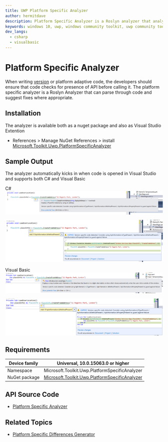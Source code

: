 ```yaml
---
title: UWP Platform Specific Analyzer
author: hermitdave
description: Platform Specific Analyzer is a Roslyn analyzer that analyzes and suggests code fixes to ensure that any version / platform specific API are guarded by correct runtime checks
keywords: windows 10, uwp, windows community toolkit, uwp community toolkit, uwp toolkit, plaform specific, platform specific analyzer, roslyn analyzer
dev_langs:
  - csharp
  - visualbasic
---
```


# Platform Specific Analyzer

When writing [version](https://docs.microsoft.com/windows/uwp/debug-test-perf/version-adaptive-code) or platform adaptive code, the developers should ensure that code checks for presence of API before calling it.
The platform specific analyzer is a Roslyn Analyzer that can parse through code and suggest fixes where appropriate.

## Installation

The analyzer is available both as a nuget package and also as Visual Studio Extention

* References > Manage NuGet References > install [Microsoft.Toolkit.Uwp.PlatformSpecificAnalyzer](https://www.nuget.org/packages/Microsoft.Toolkit.Uwp.PlatformSpecificAnalyzer)


## Sample Output

The analyzer automatically kicks in when code is opened in Visual Studio and supports both C# and Visual Basic

C#
![Code Analysis](../resources/images/CodeAnalysis.png)

![Code Analysis](../resources/images/CodeFixSuggestion.png)

Visual Basic
![Code Analysis](../resources/images/CodeAnalysisVB.png)

![Code Analysis](../resources/images/CodeFixSuggestionVB.png)

## Requirements

| Device family | Universal, 10.0.15063.0 or higher   |
| ---------------------------------------------------------------- | ----------------------------------- |
| Namespace                                                        | Microsoft.Toolkit.Uwp.PlatformSpecificAnalyzer |
| NuGet package | [Microsoft.Toolkit.Uwp.PlatformSpecificAnalyzer](https://www.nuget.org/packages/Microsoft.Toolkit.Uwp.PlatformSpecificAnalyzer/) |

## API Source Code

- [Platform Specific Analyzer](https://github.com/Microsoft/UWPCommunityToolkit/tree/master/Microsoft.Toolkit.Uwp.PlatformSpecificAnalyzer)

## Related Topics

<!-- Optional -->

- [Platform Specific Differences Generator](https://docs.microsoft.com/dotnet/api/microsoft.toolkit.uwp.ui.platformspecificanalyzerdifferencesgen)
